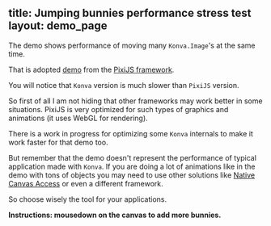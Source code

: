 title: Jumping bunnies performance stress test
layout: demo_page
---

The demo shows performance of moving many `Konva.Image`'s at the same time.

That is adopted [demo](https://www.goodboydigital.com/pixijs/bunnymark/) from the [PixiJS framework](https://www.pixijs.com/).

You will notice that `Konva` version is much slower than `PixiJS` version.

So first of all I am not hiding that other frameworks may work better in some situations. PixiJS is very optimized for such types of graphics and animations (it uses WebGL for rendering).

There is a work in progress for optimizing some `Konva` internals to make it work faster for that demo too.

But remember that the demo doesn't represent the performance of typical application made with `Konva`. If you are doing a lot of animations like in the demo with tons of objects you may need to use other solutions like [Native Canvas Access](/docs/sandbox/Native_Context_Access.html) or even a different framework.

So choose wisely the tool for your applications.

**Instructions: mousedown on the canvas to add more bunnies.**

<!-- {% iframe /downloads/code/sandbox/Jumping_Bunnies.html %} -->

<!-- {% include_code Konva Bunnies Demo sandbox/Jumping_Bunnies.html %} -->
